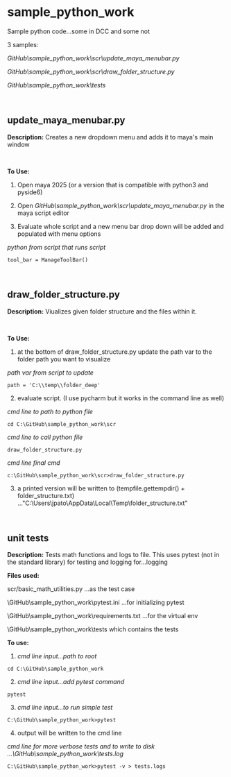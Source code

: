 # sample_python_work
Sample python code...some in DCC and some not
 
3 samples:
 
_GitHub\sample_python_work\scr\update_maya_menubar.py_

_GitHub\sample_python_work\scr\draw_folder_structure.py_

_GitHub\sample_python_work\tests_

<br/>

## update_maya_menubar.py


**Description:**
Creates a new dropdown menu and adds it to maya's main window 

<br/>

**To Use:**
1. Open maya 2025 (or a version that is compatible with python3 and pyside6)

2. Open _GitHub\sample_python_work\scr\update_maya_menubar.py_ in the maya script editor

3. Evaluate whole script and a new menu bar drop down will be added and populated with menu options

_python from script that runs script_
```
tool_bar = ManageToolBar() 
```
<br/>

## draw_folder_structure.py


**Description:**
Viualizes given folder structure and the files within it. 

<br/>

**To Use:**
1. at the bottom of draw_folder_structure.py update the path var to the folder path you want to visualize

_path var from script to update_
```
path = 'C:\\temp\\folder_deep'
```

2. evaluate script.
(I use pycharm but it works in the command line as well)

_cmd line to path to python file_
```
cd C:\GitHub\sample_python_work\scr
```

_cmd line to call python file_
```
draw_folder_structure.py
```

_cmd line final cmd_
```
c:\GitHub\sample_python_work\scr>draw_folder_structure.py
```

3. a printed version will be written to (tempfile.gettempdir() + folder_structure.txt) ..."C:\Users\jpato\AppData\Local\Temp\folder_structure.txt"

<br/>

## unit tests


**Description:**
Tests math functions and logs to file. This uses pytest (not in the standard library) for testing and logging for...logging 

**Files used:**

scr/basic_math_utilities.py ...as the test case 

\GitHub\sample_python_work\pytest.ini ...for initializing pytest

\GitHub\sample_python_work\requirements.txt ...for the virtual env

\GitHub\sample_python_work\tests which contains the tests
<br/>

**To use:**
1. _cmd line input...path to root_
```
cd C:\GitHub\sample_python_work
```

2. _cmd line input...add pytest command_
```
pytest
```

3. _cmd line input...to run simple test_
```
C:\GitHub\sample_python_work>pytest
```

4. output will be written to the cmd line 

_cmd line for more verbose tests and to write to disk ...\GitHub\sample_python_work\tests.log_
```
C:\GitHub\sample_python_work>pytest -v > tests.logs
```
